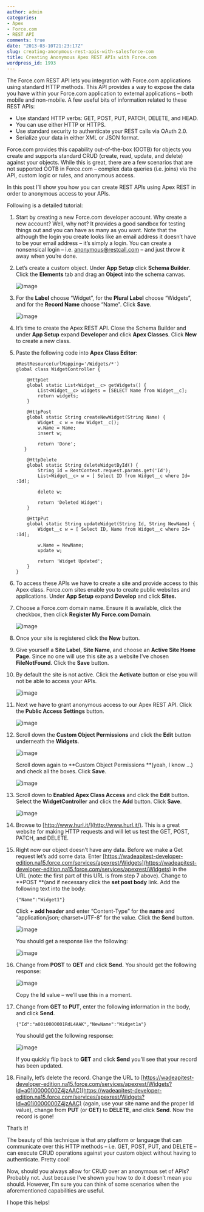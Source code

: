 ```yaml
---
author: admin
categories:
- Apex
- Force.com
- REST API
comments: true
date: "2013-03-10T21:23:17Z"
slug: creating-anonymous-rest-apis-with-salesforce-com
title: Creating Anonymous Apex REST APIs with Force.com
wordpress_id: 1993
---
```


The Force.com REST API lets you integration with Force.com applications using standard HTTP methods. This API provides a way to expose the data you have within your Force.com application to external applications – both mobile and non-mobile. A few useful bits of information related to these REST APIs:
	
  * Use standard HTTP verbs: GET, POST, PUT, PATCH, DELETE, and HEAD.
  * You can use either HTTP or HTTPS.
  * Use standard security to authenticate your REST calls via OAuth 2.0.
  * Serialize your data in either XML or JSON format.

Force.com provides this capability out-of-the-box (OOTB) for objects you create and supports standard CRUD (create, read, update, and delete) against your objects. While this is great, there are a few scenarios that are not supported OOTB in Force.com – complex data queries (i.e. joins) via the API, custom logic or rules, and anonymous access.

In this post I’ll show you how you can create REST APIs using Apex REST in order to anonymous access to your APIs.

Following is a detailed tutorial:

1.	Start by creating a new Force.com developer account. Why create a new account? Well, why not? It provides a good sandbox for testing things out and you can have as many as you want. Note that the although the login you create looks like an email address it doesn’t have to be your email address – it’s simply a login. You can create a nonsensical login – i.e. anonymous@restcall.com – and just throw it away when you’re done.

2.	Let’s create a custom object. Under **App Setup** click **Schema Builder**. Click the **Elements** tab and drag an **Object** into the schema canvas.

	![image](http://www.wadewegner.com/content/Create-a_7D04/image_thumb.png)
	
3.	For the **Label** choose “Widget”, for the **Plural Label** choose “Widgets”, and for the **Record Name** choose “Name". Click **Save**.

	![image](http://www.wadewegner.com/content/Create-a_7D04/image_thumb_3.png)
	
4.	It’s time to create the Apex REST API. Close the Schema Builder and under **App Setup** expand **Developer** and click **Apex Classes**. Click **New** to create a new class.

5.	Paste the following code into **Apex Class Editor**:

        @RestResource(urlMapping='/Widgets/*')
        global class WidgetController {

            @HttpGet
            global static List<Widget__c> getWidgets() {
                List<Widget__c> widgets = [SELECT Name from Widget__c];
                return widgets;
            }

            @HttpPost 
            global static String createNewWidget(String Name) {
                Widget__c w = new Widget__c();
                w.Name = Name;
                insert w;

                return 'Done';
           }

            @HttpDelete
            global static String deleteWidgetById() {
                String Id = RestContext.request.params.get('Id');
                List<Widget__c> w = [ Select ID from Widget__c where Id= :Id];

                delete w;

                return 'Deleted Widget';
            }

            @HttpPut
            global static String updateWidget(String Id, String NewName) {
                Widget__c w = [ Select ID, Name from Widget__c where Id= :Id];

                w.Name = NewName;
                update w;

                return 'Widget Updated';
            }
        }
6.	To access these APIs we have to create a site and provide access to this Apex class. Force.com sites enable you to create public websites and applications. Under **App Setup** expand **Develop** and click **Sites.**

7. 	Choose a Force.com domain name. Ensure it is available, click the checkbox, then click **Register My Force.com Domain**.

	![image](http://www.wadewegner.com/content/Create-a_7D04/image_thumb_4.png)

8.	Once your site is registered click the **New** button.

9.	Give yourself a **Site Label**, **Site Name**, and choose an **Active Site Home Page**. Since no one will use this site as a website I’ve chosen **FileNotFound**. Click the **Save** button.

10.	By default the site is not active. Click the **Activate** button or else you will not be able to access your APIs.

	![image](http://www.wadewegner.com/content/Create-a_7D04/image_thumb_5.png)

11.	Next we have to grant anonymous access to our Apex REST API. Click the **Public Access Settings** button.

	![image](http://www.wadewegner.com/content/Create-a_7D04/image_thumb_6.png)

12.	Scroll down the **Custom Object Permissions** and click the **Edit** button underneath the **Widgets**.

	![image](http://www.wadewegner.com/content/Create-a_7D04/image_thumb_7.png)

	Scroll down again to **Custom Object Permissions **(yeah, I know …) and check all the boxes. Click **Save**.

	![image](http://www.wadewegner.com/content/Create-a_7D04/image_thumb_8.png)

13.	Scroll down to **Enabled Apex Class Access** and click the **Edit** button. Select the **WidgetController** and click the **Add** button. Click **Save**.

	![image](http://www.wadewegner.com/content/Create-a_7D04/image_thumb_9.png)

14.	Browse to [http://www.hurl.it/](http://www.hurl.it/). This is a great website for making HTTP requests and will let us test the GET, POST, PATCH, and DELETE.

15.	Right now our object doesn’t have any data. Before we make a Get request let’s add some data. Enter [https://wadeapitest-developer-edition.na15.force.com/services/apexrest/Widgets](https://wadeapitest-developer-edition.na15.force.com/services/apexrest/Widgets) in the URL (note: the first part of this URL is from step 7 above). Change to **POST **(and if necessary click the **set post body** link. Add the following text into the body:

		{"Name":"Widget1"}

	Click **+ add header** and enter “Content-Type” for the **name** and “application/json; charset=UTF-8” for the value. Click the **Send** button.

	![image](http://www.wadewegner.com/content/Create-a_7D04/image_thumb_10.png)
	
	You should get a response like the following:

	![image](http://www.wadewegner.com/content/Create-a_7D04/image_thumb_11.png)

16.	Change from **POST** to **GET** and click **Send.** You should get the following response:

	![image](http://www.wadewegner.com/content/Create-a_7D04/image_thumb_12.png)

	Copy the **Id** value – we’ll use this in a moment.

17.	Change from **GET** to **PUT**, enter the following information in the body, and click **Send**.

		{"Id":"a00i0000001RdL4AAK","NewName":"Widget1a"}

	You should get the following response:

	![image](http://www.wadewegner.com/content/Create-a_7D04/image_thumb_13.png)

	If you quickly flip back to **GET** and click **Send** you’ll see that your record has been updated.

18. Finally, let’s delete the record. Change the URL to [https://wadeapitest-developer-edition.na15.force.com/services/apexrest/Widgets?Id=a01i0000000Z4jzAAC](https://wadeapitest-developer-edition.na15.force.com/services/apexrest/Widgets?Id=a01i0000000Z4jzAAC) (again, use your site name and the proper Id value), change from **PUT** (or **GET**) to **DELETE**, and click **Send**. Now the record is gone!

That’s it!

The beauty of this technique is that any platform or language that can communicate over this HTTP methods – i.e. GET, POST, PUT, and DELETE – can execute CRUD operations against your custom object without having to authenticate. Pretty cool!

Now, should you always allow for CRUD over an anonymous set of APIs? Probably not. Just because I’ve shown you how to do it doesn’t mean you should. However, I’m sure you can think of some scenarios when the aforementioned capabilities are useful.

I hope this helps!
